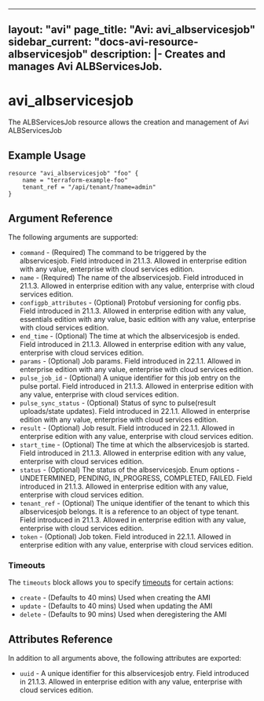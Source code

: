 <!--
    Copyright 2021 VMware, Inc.
    SPDX-License-Identifier: Mozilla Public License 2.0
-->
---
layout: "avi"
page_title: "Avi: avi_albservicesjob"
sidebar_current: "docs-avi-resource-albservicesjob"
description: |-
  Creates and manages Avi ALBServicesJob.
---

# avi_albservicesjob

The ALBServicesJob resource allows the creation and management of Avi ALBServicesJob

## Example Usage

```hcl
resource "avi_albservicesjob" "foo" {
    name = "terraform-example-foo"
    tenant_ref = "/api/tenant/?name=admin"
}
```

## Argument Reference

The following arguments are supported:

* `command` - (Required) The command to be triggered by the albservicesjob. Field introduced in 21.1.3. Allowed in enterprise edition with any value, enterprise with cloud services edition.
* `name` - (Required) The name of the albservicesjob. Field introduced in 21.1.3. Allowed in enterprise edition with any value, enterprise with cloud services edition.
* `configpb_attributes` - (Optional) Protobuf versioning for config pbs. Field introduced in 21.1.3. Allowed in enterprise edition with any value, essentials edition with any value, basic edition with any value, enterprise with cloud services edition.
* `end_time` - (Optional) The time at which the albservicesjob is ended. Field introduced in 21.1.3. Allowed in enterprise edition with any value, enterprise with cloud services edition.
* `params` - (Optional) Job params. Field introduced in 22.1.1. Allowed in enterprise edition with any value, enterprise with cloud services edition.
* `pulse_job_id` - (Optional) A unique identifier for this job entry on the pulse portal. Field introduced in 21.1.3. Allowed in enterprise edition with any value, enterprise with cloud services edition.
* `pulse_sync_status` - (Optional) Status of sync to pulse(result uploads/state updates). Field introduced in 22.1.1. Allowed in enterprise edition with any value, enterprise with cloud services edition.
* `result` - (Optional) Job result. Field introduced in 22.1.1. Allowed in enterprise edition with any value, enterprise with cloud services edition.
* `start_time` - (Optional) The time at which the albservicesjob is started. Field introduced in 21.1.3. Allowed in enterprise edition with any value, enterprise with cloud services edition.
* `status` - (Optional) The status of the albservicesjob. Enum options - UNDETERMINED, PENDING, IN_PROGRESS, COMPLETED, FAILED. Field introduced in 21.1.3. Allowed in enterprise edition with any value, enterprise with cloud services edition.
* `tenant_ref` - (Optional) The unique identifier of the tenant to which this albservicesjob belongs. It is a reference to an object of type tenant. Field introduced in 21.1.3. Allowed in enterprise edition with any value, enterprise with cloud services edition.
* `token` - (Optional) Job token. Field introduced in 22.1.1. Allowed in enterprise edition with any value, enterprise with cloud services edition.


### Timeouts

The `timeouts` block allows you to specify [timeouts](https://www.terraform.io/docs/configuration/resources.html#timeouts) for certain actions:

* `create` - (Defaults to 40 mins) Used when creating the AMI
* `update` - (Defaults to 40 mins) Used when updating the AMI
* `delete` - (Defaults to 90 mins) Used when deregistering the AMI

## Attributes Reference

In addition to all arguments above, the following attributes are exported:

* `uuid` -  A unique identifier for this albservicesjob entry. Field introduced in 21.1.3. Allowed in enterprise edition with any value, enterprise with cloud services edition.


